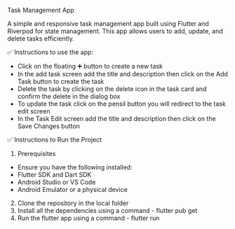 Task Management App

A simple and responsive task management app built using Flutter and Riverpod for state management. This app allows users to add, update, and delete tasks efficiently.

✅ Instructions to use the app:
- Click on the floating ➕ button to create a new task
- In the add task screen add the title and description then click on the Add Task button to create the task
- Delete the task by clicking on the delete icon in the task card and confirm the delete in the dialog box
- To update the task click on the pensil button you will redirect to the task edit screen
- In the Task Edit screen add the title and description then click on the Save Changes button

✅ Instructions to Run the Project

1. Prerequisites
- Ensure you have the following installed:
- Flutter SDK and Dart SDK 
- Android Studio or VS Code 
- Android Emulator or a physical device

2. Clone the repository in the local folder 
3. Install all the dependencies using a command - flutter pub get
4. Run the flutter app using a command - flutter run
